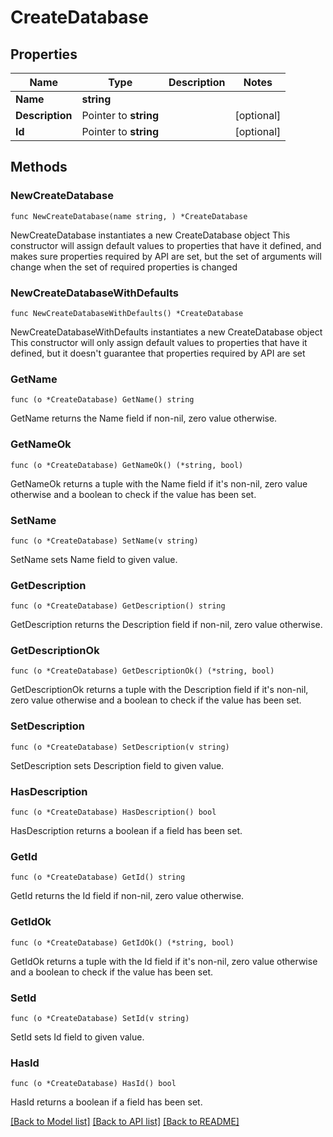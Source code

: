 # CreateDatabase

## Properties

Name | Type | Description | Notes
------------ | ------------- | ------------- | -------------
**Name** | **string** |  | 
**Description** | Pointer to **string** |  | [optional] 
**Id** | Pointer to **string** |  | [optional] 

## Methods

### NewCreateDatabase

`func NewCreateDatabase(name string, ) *CreateDatabase`

NewCreateDatabase instantiates a new CreateDatabase object
This constructor will assign default values to properties that have it defined,
and makes sure properties required by API are set, but the set of arguments
will change when the set of required properties is changed

### NewCreateDatabaseWithDefaults

`func NewCreateDatabaseWithDefaults() *CreateDatabase`

NewCreateDatabaseWithDefaults instantiates a new CreateDatabase object
This constructor will only assign default values to properties that have it defined,
but it doesn't guarantee that properties required by API are set

### GetName

`func (o *CreateDatabase) GetName() string`

GetName returns the Name field if non-nil, zero value otherwise.

### GetNameOk

`func (o *CreateDatabase) GetNameOk() (*string, bool)`

GetNameOk returns a tuple with the Name field if it's non-nil, zero value otherwise
and a boolean to check if the value has been set.

### SetName

`func (o *CreateDatabase) SetName(v string)`

SetName sets Name field to given value.


### GetDescription

`func (o *CreateDatabase) GetDescription() string`

GetDescription returns the Description field if non-nil, zero value otherwise.

### GetDescriptionOk

`func (o *CreateDatabase) GetDescriptionOk() (*string, bool)`

GetDescriptionOk returns a tuple with the Description field if it's non-nil, zero value otherwise
and a boolean to check if the value has been set.

### SetDescription

`func (o *CreateDatabase) SetDescription(v string)`

SetDescription sets Description field to given value.

### HasDescription

`func (o *CreateDatabase) HasDescription() bool`

HasDescription returns a boolean if a field has been set.

### GetId

`func (o *CreateDatabase) GetId() string`

GetId returns the Id field if non-nil, zero value otherwise.

### GetIdOk

`func (o *CreateDatabase) GetIdOk() (*string, bool)`

GetIdOk returns a tuple with the Id field if it's non-nil, zero value otherwise
and a boolean to check if the value has been set.

### SetId

`func (o *CreateDatabase) SetId(v string)`

SetId sets Id field to given value.

### HasId

`func (o *CreateDatabase) HasId() bool`

HasId returns a boolean if a field has been set.


[[Back to Model list]](../README.md#documentation-for-models) [[Back to API list]](../README.md#documentation-for-api-endpoints) [[Back to README]](../README.md)


